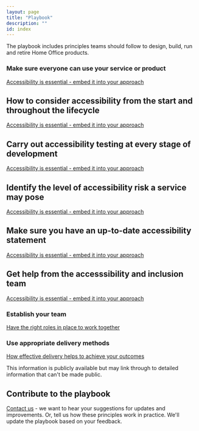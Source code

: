 ```yaml
---
layout: page
title: "Playbook"
description: ""
id: index
---
```


The playbook includes principles teams should follow to design, build, run and retire Home Office products. 

<!-- 1. Understand the problem you're trying to solve  
[Read more about principle 1](https://ukhomeoffice.github.io/playbook/problem/)-->

<!-- 2. Know the value your product will bring  
[Read more about principle 2](https://ukhomeoffice.github.io/playbook/know-the-value-your-product-will-bring/)-->

<!-- 3. Design with users  
[Read more about principle 3](https://ukhomeoffice.github.io/playbook/be-user-centred/)-->

### Make sure everyone can use your service or product
[Accessibility is essential - embed it into your approach](https://ukhomeoffice.github.io/playbook/everyone-can-use/)


## How to consider accessibility from the start and throughout the lifecycle 
[Accessibility is essential - embed it into your approach](https://ukhomeoffice.github.io/playbook/everyone-can-use/)

## Carry out accessibility testing at every stage of development
[Accessibility is essential - embed it into your approach](https://ukhomeoffice.github.io/playbook/everyone-can-use/)

## Identify the level of accessibility risk a service may pose 
[Accessibility is essential - embed it into your approach](https://ukhomeoffice.github.io/playbook/everyone-can-use/)

## Make sure you have an up-to-date accessibility statement 
[Accessibility is essential - embed it into your approach](https://ukhomeoffice.github.io/playbook/everyone-can-use/)

## Get help from the accesssibility and inclusion team
[Accessibility is essential - embed it into your approach](https://ukhomeoffice.github.io/playbook/everyone-can-use/)


### Establish your team  
[Have the right roles in place to work together](https://ukhomeoffice.github.io/playbook/team/)

### Use appropriate delivery methods  
[How effective delivery helps to achieve your outcomes](https://ukhomeoffice.github.io/playbook/delivery-methods/)


<!-- 6. Iterate, improve and evaluate  
[Read more about principle 6](https://ukhomeoffice.github.io/playbook/delivery-methods/)-->

<!--7. Meet standards  
[Read more about principle 7](https://ukhomeoffice.github.io/playbook/standards-governance/)-->

<!--9. Collaborate and contribute  
[Read more about principle 9](https://ukhomeoffice.github.io/playbook/collaborate/)-->

<!--10. Share and reuse  
[Read more about principle 10](https://ukhomeoffice.github.io/playbook/share/)-->

<!--11. Keep users safe  
[Read more about principle 11](https://ukhomeoffice.github.io/playbook/safe/)-->

<!--12. Work in the open  
[Read more about principle 12](https://ukhomeoffice.github.io/playbook/open/)-->

<!--13. Choose the right technical approach  
[Read more about principle 13](https://ukhomeoffice.github.io/playbook/platforms-and-technology/)-->

This information is publicly available but may link through to detailed information that can't be made public.

## Contribute to the playbook
[Contact us](https://ukhomeoffice.github.io/playbook/contact/) - we want to hear your suggestions for updates and improvements. Or, tell us how these principles work in practice. We'll update the playbook based on your feedback. 
